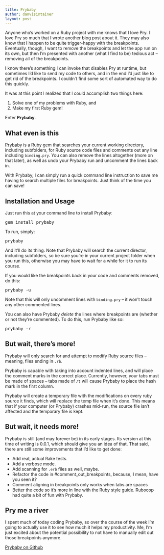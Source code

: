 ```yaml
---
title: Prybaby
author: danvisintainer
layout: post
---
```

Anyone who’s worked on a Ruby project with me knows that I love Pry. I love Pry so much that I wrote another blog post about it. They may also know that I happen to be quite trigger-happy with the breakpoints. Eventually, though, I want to remove the breakpoints and let the app run on its own, but then I’m presented with another (what I find to be) tedious act &#8211; removing all of the breakpoints.

I know there’s something I can invoke that disables Pry at runtime, but sometimes I’d like to send my code to others, and in the end I’d just like to get rid of the breakpoints. I couldn’t find some sort of automated way to do this quickly.

It was at this point I realized that I could accomplish two things here:

  1. Solve one of my problems with Ruby, and
  2. Make my first Ruby gem!

Enter **Prybaby**.

<!-- more -->

## What even is this

[Prybaby][1] is a Ruby gem that searches your current working directory, including subfolders, for Ruby source code files and comments out any line including `binding.pry`. You can also remove the lines altogether (more on that later), as well as undo your Prybaby run and uncomment the lines back in.

With Prybaby, I can simply run a quick command line instruction to save me having to search multiple files for breakpoints. Just think of the time you can save!

## Installation and Usage

Just run this at your command line to install Prybaby:

<pre class="brush: bash; title: ; notranslate" title="">gem install prybaby
</pre>

To run, simply:

<pre class="brush: bash; title: ; notranslate" title="">prybaby
</pre>

And it’ll do its thing. Note that Prybaby will search the current director, including subfolders, so be sure you’re in your current project folder when you run this, otherwise you may have to wait for a while for it to run its course.

If you would like the breakpoints back in your code and comments removed, do this:

<pre class="brush: bash; title: ; notranslate" title="">prybaby -u
</pre>

Note that this will only uncomment lines with `binding.pry` &#8211; it won’t touch any other commented lines.

You can also have Prybaby *delete* the lines where breakpoints are (whether or not they’re commented). To do this, run Prybaby like so:

<pre class="brush: bash; title: ; notranslate" title="">prybaby -r
</pre>

## But wait, there’s more!

Prybaby will only search for and attempt to modify Ruby source files &#8211; meaning, files ending in `.rb`.

Prybaby is capable with taking into account indented lines, and will place the comment marks in the correct place. Currently, however, your tabs must be made of spaces &#8211; tabs made of `/t` will cause Prybaby to place the hash mark in the first column.

Prybaby will create a temporary file with the modifications on every ruby source it finds, which will replace the temp file when it’s done. This means that if your computer (or Prybaby) crashes mid-run, the source file isn’t affected and the temporary file is kept.

## But wait, it needs more!

Prybaby is still (and may forever be) in its early stages. Its version at this time of writing is 0.0.1, which should give you an idea of that. That said, there are still some improvements that I’d like to get done:

  * Add real, actual Rake tests.
  * Add a verbose mode.
  * Add scanning for `.erb` files as well, maybe.
  * Refactor the code in #comment\_out\_breakpoints, because, I mean, have you seen it?
  * Comment aligning in breakpoints only works when tabs are spaces
  * Better the code so it&#8217;s more in line with the Ruby style guide. Rubocop had quite a bit of fun with Prybaby.

## Pry me a river

I spent much of today coding Prybaby, so over the course of the week I’m going to actually use it to see how much it helps my productivity. Me, I’m just excited about the potential possibility to not have to manually edit out those breakpoints anymore.

[Prybaby on Github][1]

 [1]: https://github.com/danvisintainer/prybaby